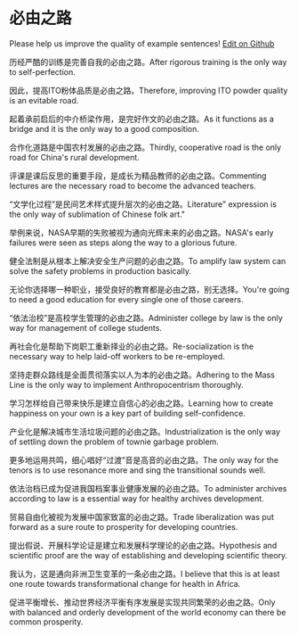 # 必由之路

Please help us improve the quality of example sentences! [Edit on Github](https://github.com/jiyushe/jiyu-example-sentence-source/blob/main/chinese/biyouzhilu.md)

<p><span class="chinese">历经严酷的训练是完善自我的必由之路。</span><span class="english">After rigorous training is the only way to self-perfection.</span></p>

<p><span class="chinese">因此，提高ITO粉体品质是必由之路。</span><span class="english">Therefore, improving ITO powder quality is an evitable road.</span></p>

<p><span class="chinese">起着承前启后的中介桥梁作用，是完好作文的必由之路。</span><span class="english">As it functions as a bridge and it is the only way to a good composition.</span></p>

<p><span class="chinese">合作化道路是中国农村发展的必由之路。</span><span class="english">Thirdly, cooperative road is the only road for China's rural development.</span></p>

<p><span class="chinese">评课是课后反思的重要手段，是成长为精品教师的必由之路。</span><span class="english">Commenting lectures are the necessary road to become the advanced teachers.</span></p>

<p><span class="chinese">“文学化过程”是民间艺术样式提升层次的必由之路。</span><span class="english">Literature" expression is the only way of sublimation of Chinese folk art."</span></p>

<p><span class="chinese">举例来说，NASA早期的失败被视为通向光辉未来的必由之路。</span><span class="english">NASA's early failures were seen as steps along the way to a glorious future.</span></p>

<p><span class="chinese">健全法制是从根本上解决安全生产问题的必由之路。</span><span class="english">To amplify law system can solve the safety problems in production basically.</span></p>

<p><span class="chinese">无论你选择哪一种职业，接受良好的教育都是必由之路，别无选择。</span><span class="english">You're going to need a good education for every single one of those careers.</span></p>

<p><span class="chinese">“依法治校”是高校学生管理的必由之路。</span><span class="english">Administer college by law is the only way for management of college students.</span></p>

<p><span class="chinese">再社会化是帮助下岗职工重新择业的必由之路。</span><span class="english">Re-socialization is the necessary way to help laid-off workers to be re-employed.</span></p>

<p><span class="chinese">坚持走群众路线是全面贯彻落实以人为本的必由之路。</span><span class="english">Adhering to the Mass Line is the only way to implement Anthropocentrism thoroughly.</span></p>

<p><span class="chinese">学习怎样给自己带来快乐是建立自信心的必由之路。</span><span class="english">Learning how to create happiness on your own is a key part of building self-confidence.</span></p>

<p><span class="chinese">产业化是解决城市生活垃圾问题的必由之路。</span><span class="english">Industrialization is the only way of settling down the problem of townie garbage problem.</span></p>

<p><span class="chinese">更多地运用共鸣，细心唱好“过渡”音是高音的必由之路。</span><span class="english">The only way for the tenors is to use resonance more and sing the transitional sounds well.</span></p>

<p><span class="chinese">依法治档已成为促进我国档案事业健康发展的必由之路。</span><span class="english">To administer archives according to law is a essential way for healthy archives development.</span></p>

<p><span class="chinese">贸易自由化被视为发展中国家致富的必由之路。</span><span class="english">Trade liberalization was put forward as a sure route to prosperity for developing countries.</span></p>

<p><span class="chinese">提出假说、开展科学论证是建立和发展科学理论的必由之路。</span><span class="english">Hypothesis and scientific proof are the way of establishing and developing scientific theory.</span></p>

<p><span class="chinese">我认为，这是通向非洲卫生变革的一条必由之路。</span><span class="english">I believe that this is at least one route towards transformational change for health in Africa.</span></p>

<p><span class="chinese">促进平衡增长、推动世界经济平衡有序发展是实现共同繁荣的必由之路。</span><span class="english">Only with balanced and orderly development of the world economy can there be common prosperity.</span></p>

